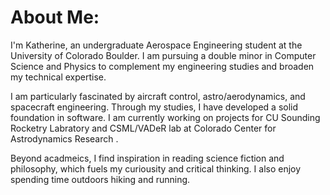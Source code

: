 # About Me:
I'm Katherine, an undergraduate Aerospace Engineering student at the University of Colorado Boulder. I am pursuing a double minor in Computer Science and Physics to complement my engineering studies and broaden my technical expertise.

I am particularly fascinated by aircraft control, astro/aerodynamics, and spacecraft engineering. Through my studies, I have developed a solid foundation in software. I am currently working on projects for CU Sounding Rocketry Labratory and CSML/VADeR lab at Colorado Center for Astrodynamics Research .

Beyond acadmeics, I find inspiration in reading science fiction and philosophy, which fuels my curiousity and critical thinking. I also enjoy spending time outdoors hiking and running. 
